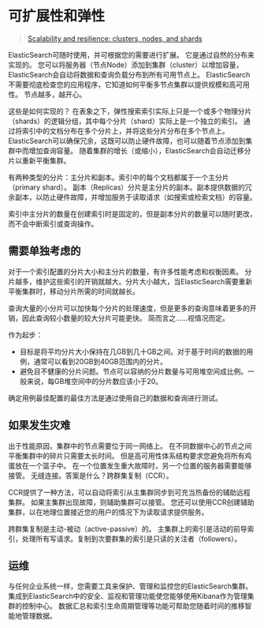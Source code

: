 # 可扩展性和弹性

> [Scalability and resilience: clusters, nodes, and shards](https://www.elastic.co/guide/en/elasticsearch/reference/7.3/scalability.html)



ElasticSearch可随时使用，并可根据您的需要进行扩展。
它是通过自然的分布来实现的。
您可以将服务器（节点Node）添加到集群（cluster）以增加容量，ElasticSearch会自动将数据和查询负载分布到所有可用节点上。
ElasticSearch不需要彻底检查您的应用程序，它知道如何平衡多节点集群以提供规模和高可用性。
节点越多，越开心。 

这些是如何实现的？
在表象之下，弹性搜索索引实际上只是一个或多个物理分片（shards）的逻辑分组，其中每个分片（shard）实际上是一个独立的索引。
通过将索引中的文档分布在多个分片上，并将这些分片分布在多个节点上。
ElasticSearch可以确保冗余，这既可以防止硬件故障，也可以随着节点添加到集群中而增加查询容量。
随着集群的增长（或缩小），ElasticSearch会自动迁移分片以重新平衡集群。

有两种类型的分片：主分片和副本。索引中的每个文档都属于一个主分片（primary shard）。
副本（Replicas）分片是主分片的副本。副本提供数据的冗余副本，以防止硬件故障，并增加服务于读取请求（如搜索或检索文档）的容量。
 
索引中主分片的数量在创建索引时是固定的，但是副本分片的数量可以随时更改，而不会中断索引或查询操作。

## 需要单独考虑的
对于一个索引配置的分片大小和主分片的数量，有许多性能考虑和权衡因素。
分片越多，维护这些索引的开销就越大。分片大小越大，当ElasticSearch需要重新平衡集群时，移动分片所需的时间就越长。

查询大量的小分片可以加快每个分片的处理速度，但是更多的查询意味着更多的开销，因此查询较小数量的较大分片可能更快。
简而言之……视情况而定。

作为起步：
* 目标是将平均分片大小保持在几GB到几十GB之间。对于基于时间的数据的用例，通常可以看到20GB到40GB范围内的分片。
* 避免目不健康的分片问题。节点可以容纳的分片数量与可用堆空间成比例。一般来说，每GB堆空间中的分片数应该小于20。 

确定用例最佳配置的最佳方法是通过使用自己的数据和查询进行测试。 

## 如果发生灾难 

出于性能原因，集群中的节点需要位于同一网络上。
在不同数据中心的节点之间平衡集群中的碎片只需要太长时间。
但是高可用性体系结构要求您避免将所有鸡蛋放在一个篮子中。
在一个位置发生重大故障时，另一个位置的服务器需要能够接管。
无缝连接。答案是什么？跨群集复制（CCR）。

CCR提供了一种方法，可以自动将索引从主集群同步到可充当热备份的辅助远程集群。
如果主集群出现故障，则辅助集群可以接管。
您还可以使用CCR创建辅助集群，以在地理位置接近您的用户的情况下为读取请求提供服务。

跨群集复制是主动-被动（active-passive）的。
主集群上的索引是活动的前导索引，处理所有写请求。复制到次要群集的索引是只读的关注者（followers）。

## 运维
与任何企业系统一样，您需要工具来保护、管理和监控您的ElasticSearch集群。
集成到ElasticSearch中的安全、监视和管理功能使您能够使用Kibana作为管理集群的控制中心。
数据汇总和索引生命周期管理等功能可帮助您随着时间的推移智能地管理数据。